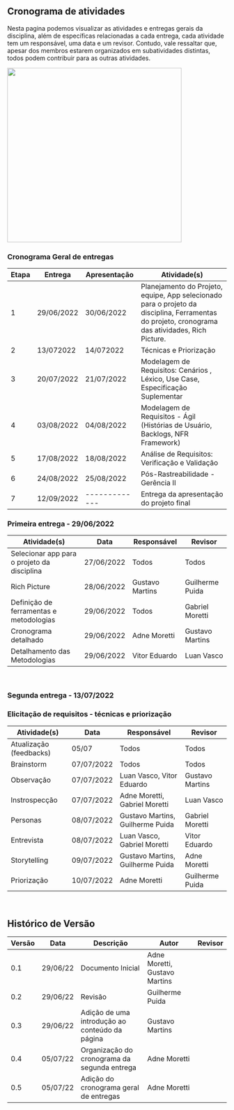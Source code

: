## Cronograma de atividades
Nesta pagina podemos visualizar as atividades e entregas gerais da disciplina, além de específicas relacionadas a cada entrega, cada atividade tem um responsável, uma data e um revisor. Contudo, vale ressaltar que, apesar dos membros estarem organizados em subatividades distintas, todos podem contribuir para as outras atividades.

<img src=https://img.freepik.com/vetores-gratis/alunos-ou-funcionarios-adicionando-eventos-ou-prazos-ao-aplicativo-de-calendario-jovens-usando-ilustracao-plana-de-organizador-de-tempo-ou-planejador_74855-20735.jpg width=400px/>

### Cronograma Geral de entregas

Etapa | Entrega | Apresentação | Atividade(s) |
----- | ------- | ---------- | ----------
1 | 29/06/2022  | 30/06/2022 | Planejamento do Projeto, equipe, App selecionado para o projeto da disciplina, Ferramentas do projeto, cronograma das atividades, Rich Picture.
2 | 13/072022 | 14/072022 | Técnicas e Priorização
3 | 20/07/2022 | 21/07/2022 | Modelagem de Requisitos: Cenários , Léxico, Use Case, Especificação Suplementar
4 | 03/08/2022 | 04/08/2022  | Modelagem de Requisitos - Ágil (Histórias de Usuário, Backlogs, NFR Framework)
5 | 17/08/2022 | 18/08/2022 | Análise de Requisitos: Verificação e Validação
6 | 24/08/2022 | 25/08/2022 | Pós-Rastreabilidade - Gerência II
7 | 12/09/2022 | ------------- | Entrega da apresentação do projeto final

### Primeira entrega - 29/06/2022
Atividade(s) | Data  | Responsável | Revisor |
------------ | ------- | --------- | ------- |
Selecionar app para o projeto da disciplina | 27/06/2022 | Todos | Todos
Rich Picture | 28/06/2022 | Gustavo Martins | Guilherme Puida 
Definição de ferramentas e metodologias |  29/06/2022   | Todos| Gabriel Moretti
Cronograma detalhado | 29/06/2022 | Adne Moretti | Gustavo Martins
Detalhamento das Metodologias | 29/06/2022 | Vitor Eduardo | Luan Vasco

<br>

### Segunda entrega - 13/07/2022
### Elicitação de requisitos - técnicas e priorização

Atividade(s) | Data  | Responsável | Revisor |
------------ | ------- | ----------| ------- |
Atualização (feedbacks) | 05/07 | Todos | Todos
Brainstorm   | 07/07/2022 | Todos | Todos
Observação | 07/07/2022 | Luan Vasco,  Vitor Eduardo| Gustavo Martins
Instrospecção | 07/07/2022 | Adne Moretti, Gabriel Moretti | Luan Vasco
Personas | 08/07/2022 | Gustavo Martins, Guilherme Puida | Gabriel Moretti 
Entrevista | 08/07/2022 | Luan Vasco, Gabriel Moretti | Vitor Eduardo
Storytelling  |  09/07/2022  | Gustavo Martins, Guilherme Puida | Adne Moretti
Priorização | 10/07/2022 | Adne Moretti | Guilherme Puida
<br>

## Histórico de Versão

| Versão | Data | Descrição | Autor | Revisor |
|--------|------|-------|-----------| ------- |
| 0.1 | 29/06/22 | Documento Inicial | Adne Moretti, Gustavo Martins |
| 0.2 | 29/06/22 | Revisão | Guilherme Puida |
| 0.3 | 29/06/22 | Adição de uma introdução ao conteúdo da página | Gustavo Martins |
| 0.4 | 05/07/22 | Organização do cronograma da segunda entrega | Adne Moretti |
| 0.5 | 05/07/22 | Adição do cronograma geral de entregas | Adne Moretti |
